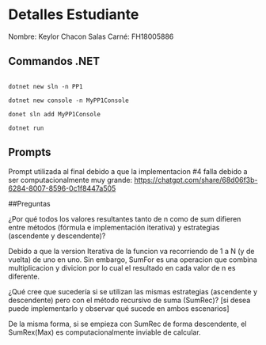 # Detalles Estudiante

Nombre: Keylor Chacon Salas
Carné: FH18005886

## Commandos .NET

```

dotnet new sln -n PP1

dotnet new console -n MyPP1Console

donet sln add MyPP1Console

dotnet run

```

## Prompts

Prompt utilizada al final debido a que la implementacion #4 falla debido a ser computacionalmente muy grande:
https://chatgpt.com/share/68d06f3b-6284-8007-8596-0c1f8447a505


##Preguntas

¿Por qué todos los valores resultantes tanto de n como de sum difieren entre métodos (fórmula e implementación iterativa) y estrategias (ascendente y descendente)?

Debido a que la version Iterativa de la funcion va recorriendo de 1 a N (y de vuelta) de uno en uno. Sin embargo, SumFor es una operacion que combina multiplicacion y divicion por lo cual el resultado en cada valor de n es diferente.
 
¿Qué cree que sucedería si se utilizan las mismas estrategias (ascendente y descendente) pero con el método recursivo de suma (SumRec)? [si desea puede implementarlo y observar qué sucede en ambos escenarios]

De la misma forma, si se empieza con SumRec de forma descendente, el SumRex(Max) es computacionalmente inviable de calcular.
